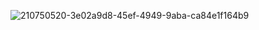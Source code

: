 ![210750520-3e02a9d8-45ef-4949-9aba-ca84e1f164b9](https://github.com/Tu9L3/Tu9L3/assets/105733425/bf035000-a394-4c9f-bf1b-fd1aeea63cd9)
